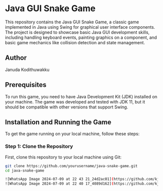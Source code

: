 # Java GUI Snake Game

This repository contains the Java GUI Snake Game, a classic game implemented in Java using Swing for graphical user interface components. The project is designed to showcase basic Java GUI development skills, including handling keyboard events, painting graphics on a component, and basic game mechanics like collision detection and state management.

## Author

Januda Kodithuwakku

## Prerequisites

To run this game, you need to have Java Development Kit (JDK) installed on your machine. The game was developed and tested with JDK 11, but it should be compatible with other versions that support Swing.

## Installation and Running the Game

To get the game running on your local machine, follow these steps:

### Step 1: Clone the Repository

First, clone this repository to your local machine using Git:

```bash
git clone https://github.com/yourusername/java-snake-game.git
cd java-snake-game

![WhatsApp Image 2024-07-09 at 22 43 21_24d2ac01](https://github.com/kjanuda/Java-GUI-Snake/assets/113584734/6e2e61f7-a734-4206-b685-d3f80fb6c8e6)
![WhatsApp Image 2024-07-09 at 22 40 17_4089d162](https://github.com/kjanuda/Java-GUI-Snake/assets/113584734/4f0748a0-a9f2-4e45-b06a-42dc5c36f452)


